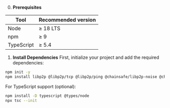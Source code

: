 0. **Prerequisites**

| Tool       | Recommended version |
| ---------- | ------------------- | 
| Node       | ≥ 18 LTS            | 
| npm        | ≥ 9                 |
| TypeScript | ≥ 5.4               |


1. **Install Dependencies**
First, initialize your project and add the required dependencies:

```bash
npm init -y
npm install libp2p @libp2p/tcp @libp2p/ping @chainsafe/libp2p-noise @chainsafe/libp2p-yamux @libp2p/ping
```

For TypeScript support (optional):

```bash
npm install -D typescript @types/node
npx tsc --init
```